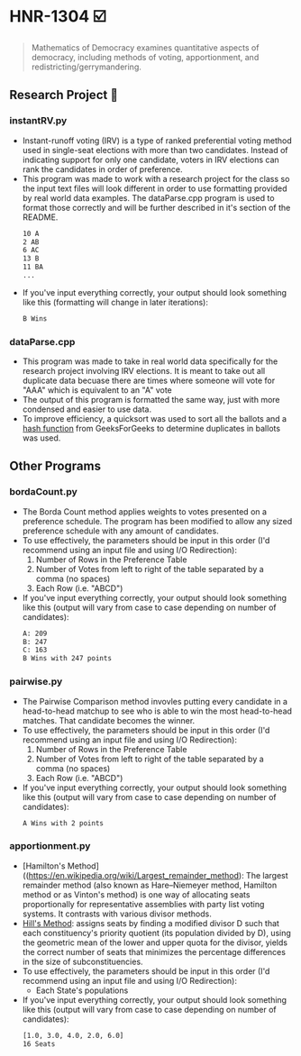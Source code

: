 # HNR-1304 :ballot_box_with_check:
>Mathematics of Democracy examines quantitative aspects of democracy, including methods of voting, apportionment, and redistricting/gerrymandering.
## Research Project :notebook: 
### instantRV.py
* Instant-runoff voting (IRV) is a type of ranked preferential voting method used in single-seat elections with more than two candidates. Instead of indicating support for only one candidate, voters in IRV elections can rank the candidates in order of preference.
* This program was made to work with a research project for the class so the input text files will look different in order to use formatting provided by real world data examples. The dataParse.cpp program is used to format those correctly and will be further described in it's section of the README.
	```bash
	10 A
	2 AB
	6 AC
	13 B
	11 BA
	...
	```
* If you've input everything correctly, your output should look something like this (formatting will change in later iterations):
	```bash
	B Wins 
	```
### dataParse.cpp
* This program was made to take in real world data specifically for the research project involving IRV elections. It is meant to take out all duplicate data becuase there are times where someone will vote for "AAA" which is equivalent to an "A" vote
* The output of this program is formatted the same way, just with more condensed and easier to use data. 
* To improve efficiency, a quicksort was used to sort all the ballots and a [hash function](https://www.geeksforgeeks.org/remove-duplicates-from-a-given-string/) from GeeksForGeeks to determine duplicates in ballots was used. 
## Other Programs
### bordaCount.py
* The Borda Count method applies weights to votes presented on a preference schedule. The program has been modified to allow any sized preference schedule with any amount of candidates. 
* To use effectively, the parameters should be input in this order (I'd recommend using an input file and using I/O Redirection):
	1. Number of Rows in the Preference Table
	2. Number of Votes from left to right of the table separated by a comma (no spaces)
	3. Each Row (i.e. "ABCD")
* If you've input everything correctly, your output should look something like this (output will vary from case to case depending on number of candidates):
	```bash
	A: 209
	B: 247
	C: 163
	B Wins with 247 points
	```
### pairwise.py
* The Pairwise Comparison method invovles putting every candidate in a head-to-head matchup to see who is able to win the most head-to-head matches. That candidate becomes the winner. 
* To use effectively, the parameters should be input in this order (I'd recommend using an input file and using I/O Redirection):
	1. Number of Rows in the Preference Table
	2. Number of Votes from left to right of the table separated by a comma (no spaces)
	3. Each Row (i.e. "ABCD")
* If you've input everything correctly, your output should look something like this (output will vary from case to case depending on number of candidates):
	```bash
	A Wins with 2 points
	```
### apportionment.py
* [Hamilton's Method]((https://en.wikipedia.org/wiki/Largest_remainder_method): The largest remainder method (also known as Hare–Niemeyer method, Hamilton method or as Vinton's method) is one way of allocating seats proportionally for representative assemblies with party list voting systems. It contrasts with various divisor methods.
* [Hill's Method](https://en.wikipedia.org/wiki/Huntington%E2%80%93Hill_method): assigns seats by finding a modified divisor D such that each constituency's priority quotient (its population divided by D), using the geometric mean of the lower and upper quota for the divisor, yields the correct number of seats that minimizes the percentage differences in the size of subconstituencies.
* To use effectively, the parameters should be input in this order (I'd recommend using an input file and using I/O Redirection):
	* Each State's populations
* If you've input everything correctly, your output should look something like this (output will vary from case to case depending on number of candidates):
	```bash
	[1.0, 3.0, 4.0, 2.0, 6.0]
	16 Seats
	```